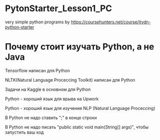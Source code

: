 # PytonStarter_Lesson1_PC
very simple python programs
by https://coursehunters.net/course/itvdn-python-starter

# Почему стоит изучать Python, а не Java

Tensorflow написан для Python

NLTK(Natural Language Proceccing Toolkit) написан для Python

Задачи на Kaggle в основном для Python

Python - хороший язык для врыва на Upwork

Python - хороший язык для изучения NLP (Natural Language Proceccing)

В Python не надо ставить ";" в конце строки

В Python не надо писать "public static void main(String[] args)", чтобы запустить ваш код



